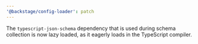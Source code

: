 ```yaml
---
'@backstage/config-loader': patch
---
```


The `typescript-json-schema` dependency that is used during schema collection is now lazy loaded, as it eagerly loads in the TypeScript compiler.
